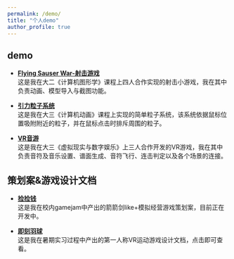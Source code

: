 ```yaml
---
permalink: /demo/
title: "个人demo"
author_profile: true
---
```


## demo

- **[Flying Sauser War-射击游戏](./CGgame.md)**  
  这是我在大二《计算机图形学》课程上四人合作实现的射击小游戏，我在其中负责动画、模型导入与截图功能。

- **[引力粒子系统](./CGsys.md)**  
  这是我在大三《计算机动画》课程上实现的简单粒子系统，该系统依据鼠标位置吸附附近的粒子，并在鼠标点击时排斥周围的粒子。

- **[VR音游](./VR_Rhythm.md)**  
  这是我在大三《虚拟现实与数字娱乐》上三人合作开发的VR游戏，我在其中负责音符及音乐设置、谱面生成、音符飞行、连击判定以及各个场景的连接。

## 策划案&游戏设计文档

- **[捡捡钱](./money.md)**  
  这是我在校内gamejam中产出的箭箭剑like+模拟经营游戏策划案，目前正在开发中。

- **[即刻羽球](../asset/VRbadminton.pdf)**  
  这是我在暑期实习过程中产出的第一人称VR运动游戏设计文档，点击即可查看。
